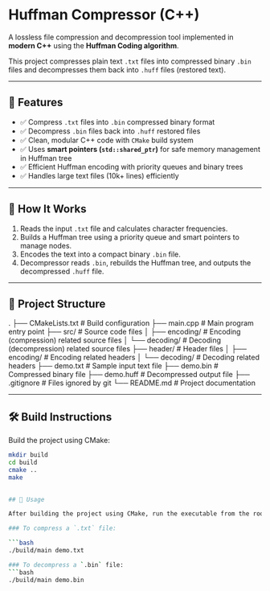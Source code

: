 # Huffman Compressor (C++)

A lossless file compression and decompression tool implemented in **modern C++** using the **Huffman Coding algorithm**.

This project compresses plain text `.txt` files into compressed binary `.bin` files and decompresses them back into `.huff` files (restored text).

---

## 📌 Features

- ✅ Compress `.txt` files into `.bin` compressed binary format
- ✅ Decompress `.bin` files back into `.huff` restored files
- ✅ Clean, modular C++ code with `CMake` build system
- ✅ Uses **smart pointers (`std::shared_ptr`)** for safe memory management in Huffman tree
- ✅ Efficient Huffman encoding with priority queues and binary trees
- ✅ Handles large text files (10k+ lines) efficiently

---

## 🧠 How It Works

1. Reads the input `.txt` file and calculates character frequencies.
2. Builds a Huffman tree using a priority queue and smart pointers to manage nodes.
3. Encodes the text into a compact binary `.bin` file.
4. Decompressor reads `.bin`, rebuilds the Huffman tree, and outputs the decompressed `.huff` file.

---

## 📁 Project Structure

.
├── CMakeLists.txt # Build configuration
├── main.cpp # Main program entry point
├── src/ # Source code files
│ ├── encoding/ # Encoding (compression) related source files
│ └── decoding/ # Decoding (decompression) related source files
├── header/ # Header files
│ ├── encoding/ # Encoding related headers
│ └── decoding/ # Decoding related headers
├── demo.txt # Sample input text file
├── demo.bin # Compressed binary file
├── demo.huff # Decompressed output file
├── .gitignore # Files ignored by git
└── README.md # Project documentation

---

## 🛠️ Build Instructions

Build the project using CMake:

```bash
mkdir build
cd build
cmake ..
make

 
## 🚀 Usage

After building the project using CMake, run the executable from the root directory.

### To compress a `.txt` file:

```bash
./build/main demo.txt

### To decompress a `.bin` file:
```bash
./build/main demo.bin




